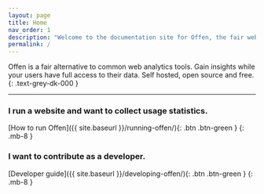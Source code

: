 ```yaml
---
layout: page
title: Home
nav_order: 1
description: "Welcome to the documentation site for Offen, the fair web analytics tool. Featuring guides for operators, users and developers."
permalink: /
---
```


<!--
Copyright 2020 - Offen Authors <hioffen@posteo.de>
SPDX-License-Identifier: Apache-2.0
-->

Offen is a fair alternative to common web analytics tools. Gain insights while your users have full access to their data. Self hosted, open source and free.
{: .text-grey-dk-000 }

---

### I run a website and want to collect usage statistics.

[How to run Offen]({{ site.baseurl }}/running-offen/){: .btn .btn-green }
{: .mb-8 }


### I want to contribute as a developer.

[Developer guide]({{ site.baseurl }}/developing-offen/){: .btn  .btn-green }
{: .mb-8 }
